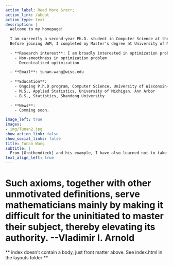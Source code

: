 ```yaml
---
action_label: Read More &rarr;
action_link: /about
action_type: text
description: |
  Welcome to my homepage!
  
  I am currently a second-year Ph.D. student in Computer Science at the School of Computer, Data & Information Sciences at the University of Wisconsin-Madison. 
  Before joining UWM, I completed my Master's degree at University of Michigan, Ann Arbor and undergraduate at Shandong University.
  
  - **Research interest**: I am broadly interested in optimization problems. Some recent topics includes
    - Non-smoothness in optimization problem
    - Decentralized optimization

  - **Email**: tunan.wang@wisc.edu	
  
  - **Education**:
    - Ongoing P.h.D program, Computer Science, University of Wisconsin-Madison
    - M.S., Applied Statistics, University of Michigan, Ann Arbor
    - B.S., Statistics, Shandong University
  
  - **News**:
    - Comming soon.

image_left: true
images:
- img/Tunan2.jpg
show_action_link: false
show_social_links: false
title: Tunan Wang
subtitle: |
  From [Grothendieck] and his example, I have also learned not to take glory in the difficulty of a proof: difficulty means we have not understood. The ideal is to be able to paint a landscape in which the proof is obvious. --Pierre Deligne
text_align_left: true
---
```

# Such axioms, together with other unmotivated definitions, serve mathematicians mainly by making it difficult for the uninitiated to master their subject, thereby elevating its authority. --Vladimir I. Arnold


** index doesn't contain a body, just front matter above.
See index.html in the layouts folder **
